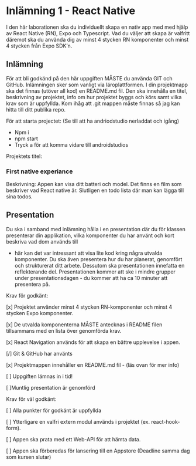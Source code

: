 <!-- @format -->

# Inlämning 1 - React Native

I den här laborationen ska du individuellt skapa en nativ app med med hjälp av React
Native (RN), Expo och Typescript. Vad du väljer att skapa är valfritt däremot ska du
använda dig av minst 4 stycken RN komponenter och minst 4 stycken från Expo SDK’n.

## Inlämning

För att bli godkänd på den här uppgiften MÅSTE du använda GIT och GitHub.
Inlämningen sker som vanligt via läroplattformen. I din projektmapp ska det finnas
(utöver all kod) en README.md fil. Den ska innehålla en titel, beskrivning av projektet,
info om hur projektet byggs och körs samt vilka krav som är uppfyllda. Kom ihåg att .git
mappen måste finnas så jag kan hitta till ditt publika repo.

För att starta projectet:
(Se till att ha andriodstudio nerladdat och igång)

- Npm i
- npm start
- Tryck a för att komma vidare till androidstudios

Projektets titel:

### First native experiance

Beskrivning:
Appen kan visa ditt batteri och model. Det finns en film som beskriver vad React native är. Slutligen en todo lista där man kan lägga till sina todos.

## Presentation

Du ska i samband med inlämning hålla i en presentation där du för klassen presenterar
din applikation, vilka komponenter du har använt och kort beskriva vad dom används till

- här kan det var intressant att visa lite kod kring några utvalda komponenter. Du ska
  även presentera hur du har planerat, genomfört och strukturerat ditt arbete. Dessutom ska
  presentationen innefatta en reflekterande del. Presentationen kommer att ske i mindre
  grupper under presentationsdagen - du kommer att ha ca 10 minuter att presentera på.

Krav för godkänt:

[x] Projektet använder minst 4 stycken RN-komponenter och minst 4 stycken Expo
komponenter.

[x] De utvalda komponenterna MÅSTE antecknas i README filen tillsammans med en
lista över genomförda krav.

[x] React Navigation används för att skapa en bättre upplevelse i appen.

[/] Git & GitHub har använts

[x] Projektmappen innehåller en README.md fil - (läs ovan för mer info)

[ ] Uppgiften lämnas in i tid!

[ ]Muntlig presentation är genomförd

Krav för väl godkänt:

[ ] Alla punkter för godkänt är uppfyllda

[ ] Ytterligare en valfri extern modul används i projektet (ex. react-hook-form).

[ ] Appen ska prata med ett Web-API för att hämta data.

[ ] Appen ska förberedas för lansering till en Appstore (Deadline samma dag som kursen
slutar)
